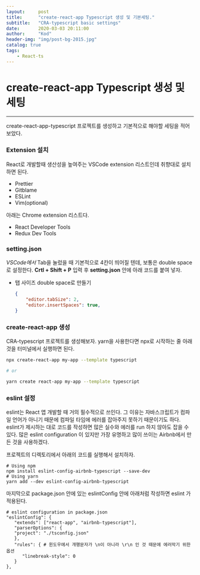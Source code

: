 ```yaml
---
layout:     post
title:      "create-react-app Typescript 생성 및 기본세팅."
subtitle:   "CRA-typescript basic settings"
date:       2020-03-03 20:11:00
author:     "Kod"
header-img: "img/post-bg-2015.jpg"
catalog: true
tags:
    - React-ts
---
```


# create-react-app Typescript 생성 및 세팅

---

create-react-app-typescript 프로젝트를 생성하고 기본적으로 해야할 세팅을 적어보았다.

### Extension  설치

React로 개발할때 생산성을 높여주는 VSCode extension 리스트인데 취향대로 설치하면 된다. 

* Prettier
* Gitblame
* ESLint
* Vim(optional)

아래는 Chrome extension 리스트다.

* React Developer Tools
* Redux Dev Tools

### setting.json

*VSCode에서* Tab을 눌렀을 때 기본적으로 4칸이 띄어질 텐데, 보통은 double space로 설정한다. **Crtl + Shift + P** 입력 후 **setting.json** 안에 아래 코드를 붙여 넣자.

* 탭 사이즈 double space로 만들기

  ```json
  {
      "editor.tabSize": 2,
      "editor.insertSpaces": true,
  }
  ```

### create-react-app 생성

CRA-typescript 프로젝트를 생성해보자.  yarn을 사용한다면 npx로 시작하는 줄 아래 것을 터미널에서 실행하면 된다.

```sh
npx create-react-app my-app --template typescript

# or

yarn create react-app my-app --template typescript
```

### eslint 설정

eslint는 React 앱 개발할 때 거의 필수적으로 쓰인다. 그 이유는 자바스크립트가 컴파일 언어가 아니기 때문에 컴파일 타임에 에러를 잡아주지 못하기 때문이기도 하다. eslint가 제시하는 대로 코드를 작성하면 많은 실수와 에러를 run 하지 않아도 잡을 수 있다. 많은 eslint configuration 이 있지만 가장 유명하고 많이 쓰이는 Airbnb에서 만든 것을 사용하겠다.

프로젝트의 디렉토리에서 아래의 코드를 실행해서 설치하자.

```shell
# Using npm
npm install eslint-config-airbnb-typescript --save-dev
# Using yarn
yarn add --dev eslint-config-airbnb-typescript
```

마지막으로 package.json 안에 있는 eslintConfig 안에 아래처럼 작성하면 eslint 가 적용된다.

```shell
# eslint configuration in package.json
"eslintConfig": {
   "extends": ["react-app", "airbnb-typescript"],
   "parserOptions": {
   "project": "./tsconfig.json"
   },
   "rules": { # 윈도우에서 개행문자가 \n이 아니라 \r\n 인 것 때문에 에러막기 위한 옵션 
      "linebreak-style": 0
   }
},
```

